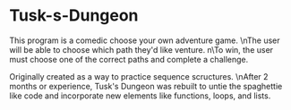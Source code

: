 # Tusk-s-Dungeon
This program is a comedic choose your own adventure game.
\nThe user will be able to choose which path they'd like venture.
n\To win, the user must choose one of the correct paths and complete a challenge.

Originally created as a way to practice sequence scructures.
\nAfter 2 months or experience, Tusk's Dungeon was rebuilt to untie the spaghettie like code and incorporate new elements like functions, loops, and lists.
